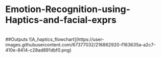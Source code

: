 # Emotion-Recognition-using-Haptics-and-facial-exprs<br>
<br>
##Outputs
![A_haptics_flowchart](https://user-images.githubusercontent.com/67377032/216862920-f163635a-a2c7-410e-8414-c28ad891dbf0.png) <br>

